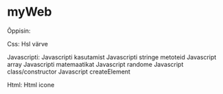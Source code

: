 # myWeb

Õppisin:

Css:
  Hsl värve
  
Javascripti:
  Javascripti kasutamist
  Javascripti stringe metoteid
  Javascript array
  Javascripti matemaatikat
  Javascript randome
  Javascript class/constructor
  Javascript createElement
  
Html:
  Html icone

